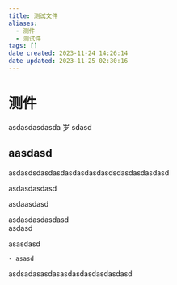 ```yaml
---
title: 测试文件
aliases:
  - 测件
  - 测试件
tags: []
date created: 2023-11-24 14:26:14
date updated: 2023-11-25 02:30:16
---
```


# 测件

asdasdasdasda 岁 sdasd

## aasdasd

asdasdsdasdasdasdasdasdasdsdasdasdasdasd

asdasdasdasd

asdaasdasd

asdasdasdasdasd  
asdasd

asasdasd

    - asasd

asdsadasasdasasdasdasdasdasdasd


